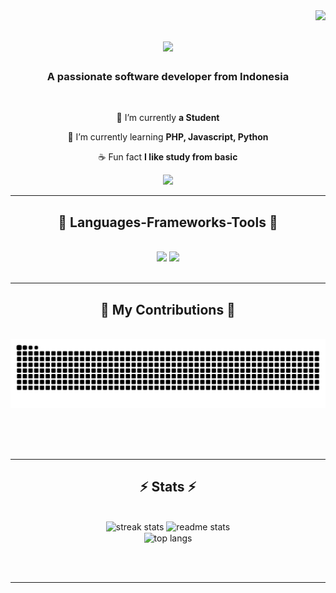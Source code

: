 <img align="right" src="https://visitor-badge.laobi.icu/badge?page_id=AriSyafri.AriSyafri" />

<h1 align="center">
    <img src="https://readme-typing-svg.herokuapp.com/?font=Righteous&size=35&center=true&vCenter=true&width=500&height=70&duration=4000&lines=Hi+There!+👋;+I'm+Ari+Syafri!;" />
</h1>

<h3 align="center">A passionate software developer from Indonesia</h3>

<br/>

<div align="center">
 
  🔭 I’m currently **a Student**
 
  📜 I’m currently learning **PHP, Javascript, Python**

  ☕ Fun fact **I like study from basic**

 </div>
 
<div align="center"> 
  <a href="https://myari.my.id/" target="_blank">
     <img src="https://img.shields.io/badge/Portfolio-FF5722?style=for-the-badge&logo=todoist&logoColor=white" target="_blank" /> <!-- sqlite, safari, google-chrome are other good icon options -->
  </a>
</div>
 <hr/>
 
<h2 align="center">🔨 Languages-Frameworks-Tools 🔨</h2>
<br/>
<div align="center">
    <img src="https://skillicons.dev/icons?i=bootstrap,html,css,vscode,github,figma,git,arduino,java" />
    <img src="https://skillicons.dev/icons?i=python,javascript,javamysql" /><br>
</div>

<br/>
<hr/>

<div align="center">
  <h2>🦾 My Contributions 🦾</h2>
  <br>
  <img alt="snake eating my contributions" src="https://raw.githubusercontent.com/AriSyafri/AriSyafri/output/github-contribution-grid-snake.svg" />
  
  <br/><br/><br/>
</div>

<hr/>

<h2 align="center">⚡ Stats ⚡</h2>
<br>
<div align=center>
  <img width=390 src="https://streak-stats.demolab.com/?user=AriSyafri&count_private=true&theme=react&border_radius=10" alt="streak stats"/>

  <img width=390 src="https://github-readme-stats.vercel.app/api?username=AriSyafri&count_private=true&show_icons=true&theme=react&rank_icon=github&border_radius=10" alt="readme stats" />
  <br/>
  <img width=325 align="center" src="https://github-readme-stats-salesp07.vercel.app/api/top-langs/?username=AriSyafri&hide=HTML&langs_count=8&layout=compact&theme=react&border_radius=10&size_weight=0.5&count_weight=0.5&exclude_repo=github-readme-stats" alt="top langs" />
</div>

<br/><br/>

<hr/>

<br/>

<br/>
